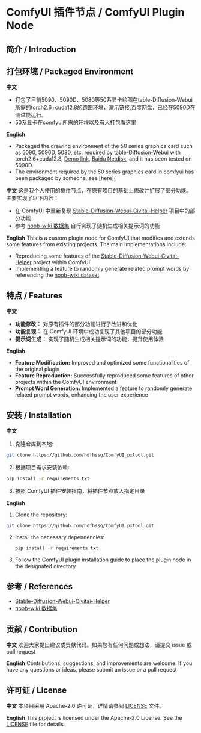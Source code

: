 # ComfyUI 插件节点 / ComfyUI Plugin Node

## 简介 / Introduction

## 打包环境 / Packaged Environment

**中文**
- 打包了目前5090、5090D、5080等50系显卡绘图在table-Diffusion-Webui所需的torch2.6+cuda12.8的跑图环境，[演示链接](https://b23.tv/xKnhB18),[百度网盘](https://pan.baidu.com/s/14k47qDeLqFX2d9cznQaPqg?pwd=pxhd)，已经在5090D在测试能运行。
- 50系显卡在comfyui所需的环境以及有人打包看[这里](https://github.com/comfyanonymous/ComfyUI/discussions/6643)

**English**
- Packaged the drawing environment of the 50 series graphics card such as 5090, 5090D, 5080, etc. required by table-Diffusion-Webui with torch2.6+cuda12.8, [Demo link](https://b23.tv/xKnhB18), [Baidu Netdisk](https://pan.baidu.com/s/14k47qDeLqFX2d9cznQaPqg?pwd=pxhd), and it has been tested on 5090D.
- The environment required by the 50 series graphics card in comfyui has been packaged by someone, see [here](

**中文**
这是我个人使用的插件节点，在原有项目的基础上修改并扩展了部分功能。主要实现了以下内容：
- 在 ComfyUI 中重新复现 [Stable-Diffusion-Webui-Civitai-Helper](https://github.com/zixaphir/Stable-Diffusion-Webui-Civitai-Helper) 项目中的部分功能
- 参考 [noob-wiki 数据集](https://huggingface.co/datasets/Laxhar/noob-wiki/tree/main) 自行实现了随机生成相关提示词的功能

**English**
This is a custom plugin node for ComfyUI that modifies and extends some features from existing projects. The main implementations include:
- Reproducing some features of the [Stable-Diffusion-Webui-Civitai-Helper](https://github.com/zixaphir/Stable-Diffusion-Webui-Civitai-Helper) project within ComfyUI
- Implementing a feature to randomly generate related prompt words by referencing the [noob-wiki dataset](https://huggingface.co/datasets/Laxhar/noob-wiki/tree/main)

## 特点 / Features

**中文**
- **功能修改：** 对原有插件的部分功能进行了改进和优化
- **功能复现：** 在 ComfyUI 环境中成功复现了其他项目的部分功能
- **提示词生成：** 实现了随机生成相关提示词的功能，提升使用体验

**English**
- **Feature Modification:** Improved and optimized some functionalities of the original plugin
- **Feature Reproduction:** Successfully reproduced some features of other projects within the ComfyUI environment
- **Prompt Word Generation:** Implemented a feature to randomly generate related prompt words, enhancing the user experience

## 安装 / Installation

**中文**
1. 克隆仓库到本地:
```bash
git clone https://github.com/hdfhssg/ComfyUI_pxtool.git
```
2. 根据项目需求安装依赖:
```bash
pip install -r requirements.txt
```
3. 按照 ComfyUI 插件安装指南，将插件节点放入指定目录

**English**
1. Clone the repository:
```bash
git clone https://github.com/hdfhssg/ComfyUI_pxtool.git
```
2. Install the necessary dependencies:
    ```bash
    pip install -r requirements.txt
    ```
3. Follow the ComfyUI plugin installation guide to place the plugin node in the designated directory

## 参考 / References

- [Stable-Diffusion-Webui-Civitai-Helper](https://github.com/zixaphir/Stable-Diffusion-Webui-Civitai-Helper)
- [noob-wiki 数据集](https://huggingface.co/datasets/Laxhar/noob-wiki/tree/main)

## 贡献 / Contribution

**中文**
欢迎大家提出建议或贡献代码。如果您有任何问题或想法，请提交 issue 或 pull request

**English**
Contributions, suggestions, and improvements are welcome. If you have any questions or ideas, please submit an issue or a pull request

## 许可证 / License

**中文**
本项目采用 Apache-2.0 许可证，详情请参阅 [LICENSE](LICENSE) 文件。

**English**
This project is licensed under the Apache-2.0 License. See the [LICENSE](LICENSE) file for details.
